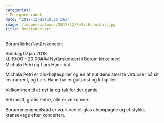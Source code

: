 ```yaml
---
categories:
- Menighedsrådet
date: "2017-12-29T10:25:56Z"
image: /images/uploads/2017/12/PetriHannibal.jpg
title: Nytårskoncert
---
```


Borum kirke/Nytårskoncert

Søndag 07.jan.2018  
kl. 19:00 – 20:00### Nytårskoncert i Borum kirke med  
Michala Petri og Lars Hannibal.

Michala Petri er blokfløjtespiller og en af nutidens største virtuoser på sit instrument, og Lars Hannibal er guitarist og lutspiller.

Velkommen til et nyt år og tak for det gamle.

Vel mødt, gratis entre, alle er velkomne.

Borum menighedsråd er vært ved et glas champagne og et stykke kransekage efter koncerten.